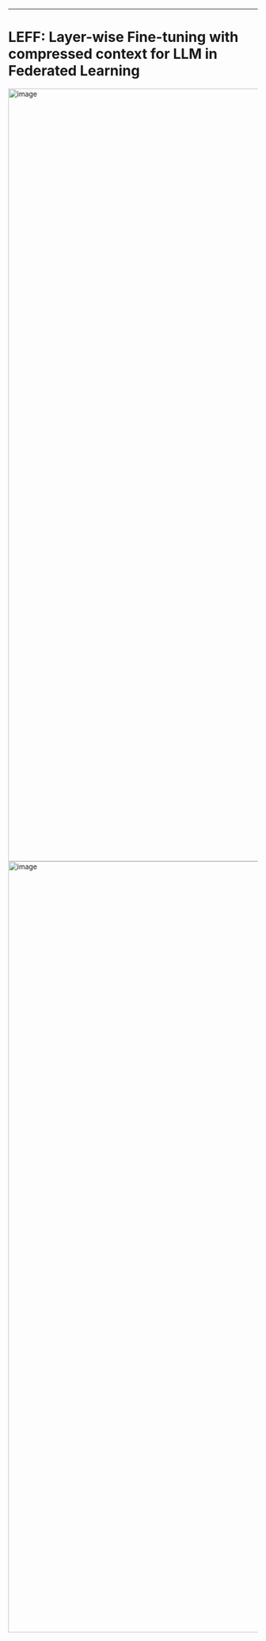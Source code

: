 ---

# LEFF: Layer-wise Fine-tuning with compressed context for LLM in Federated Learning

<img width="1558" alt="image" src="https://github.com/UNIC-Lab/Weekly-Report/assets/36980478/f5b0f977-5c6e-4f39-8247-b01d86257b4f">

<img width="1555" alt="image" src="https://github.com/UNIC-Lab/Weekly-Report/assets/36980478/2ad09b08-1134-4ddf-8b3b-51449f56b691">

